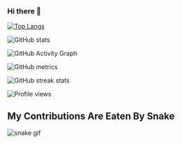 ### Hi there 👋

<!--
**RoyalPrince9084/RoyalPrince9084** is a ✨ _special_ ✨ repository because its `README.md` (this file) appears on your GitHub profile.

Here are some ideas to get you started:

- 🔭 I’m currently working on ...
- 🌱 I’m currently learning ...
- 👯 I’m looking to collaborate on ...
- 🤔 I’m looking for help with ...
- 💬 Ask me about ...
- 📫 How to reach me: ...
- 😄 Pronouns: ...
- ⚡ Fun fact: ...
-->


[![Top Langs](https://github-readme-stats.vercel.app/api/top-langs/?username=RoyalPrince9084)](https://github.com/anuraghazra/github-readme-stats)
 
 ![GitHub stats](https://github-readme-stats.vercel.app/api?username=RoyalPrince9084&show_icons=true)  
 
 ![GitHub Activity Graph](https://activity-graph.herokuapp.com/graph?username=RoyalPrince9084)  
 
 ![GitHub metrics](https://metrics.lecoq.io/RoyalPrince9084)  
 
 ![GitHub streak stats](https://github-readme-streak-stats.herokuapp.com/?user=RoyalPrince9084)  
 
 ![Profile views](https://gpvc.arturio.dev/RoyalPrince9084)  
 
 ## My Contributions Are Eaten By Snake
 ![snake gif](https://github.com/RoyalPrince9084/RoyalPrince9084/blob/output/github-contribution-grid-snake.gif)
